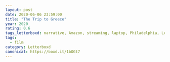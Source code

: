 ```yaml
---
layout: post 
date: 2020-06-06 23:59:00
title: "The Trip to Greece"
year: 2020
rating: 0.6
tags_letterboxd: narrative, Amazon, streaming, laptop, Philadelphia, Leah
tags:
  - film
category: Letterboxd
canonical: https://boxd.it/1bOGt7
---
```


